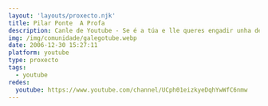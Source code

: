 ```yaml
---
layout: 'layouts/proxecto.njk'
title: Pilar Ponte  A Profa
description: Canle de Youtube - Se é a túa e lle queres engadir unha descripción e etiquetas, ponte en contacto con nós.
img: /img/comunidade/galegotube.webp
date: 2006-12-30 15:27:11
platform: youtube
type: proxecto
tags:
  - youtube
redes:
  youtube: https://www.youtube.com/channel/UCph01eizkyeDqhYwWfC6nmw
---
```



